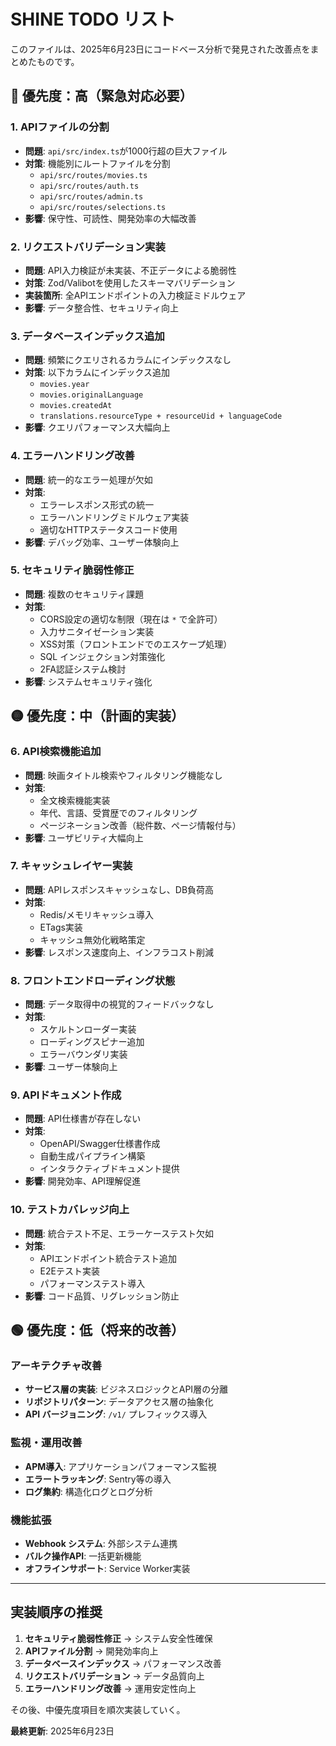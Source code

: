 # SHINE TODO リスト

このファイルは、2025年6月23日にコードベース分析で発見された改善点をまとめたものです。

## 🔴 優先度：高（緊急対応必要）

### 1. APIファイルの分割
- **問題**: `api/src/index.ts`が1000行超の巨大ファイル
- **対策**: 機能別にルートファイルを分割
  - `api/src/routes/movies.ts`
  - `api/src/routes/auth.ts`
  - `api/src/routes/admin.ts`
  - `api/src/routes/selections.ts`
- **影響**: 保守性、可読性、開発効率の大幅改善

### 2. リクエストバリデーション実装
- **問題**: API入力検証が未実装、不正データによる脆弱性
- **対策**: Zod/Valibotを使用したスキーマバリデーション
- **実装箇所**: 全APIエンドポイントの入力検証ミドルウェア
- **影響**: データ整合性、セキュリティ向上

### 3. データベースインデックス追加
- **問題**: 頻繁にクエリされるカラムにインデックスなし
- **対策**: 以下カラムにインデックス追加
  - `movies.year`
  - `movies.originalLanguage`
  - `movies.createdAt`
  - `translations.resourceType + resourceUid + languageCode`
- **影響**: クエリパフォーマンス大幅向上

### 4. エラーハンドリング改善
- **問題**: 統一的なエラー処理が欠如
- **対策**: 
  - エラーレスポンス形式の統一
  - エラーハンドリングミドルウェア実装
  - 適切なHTTPステータスコード使用
- **影響**: デバッグ効率、ユーザー体験向上

### 5. セキュリティ脆弱性修正
- **問題**: 複数のセキュリティ課題
- **対策**:
  - CORS設定の適切な制限（現在は `*` で全許可）
  - 入力サニタイゼーション実装
  - XSS対策（フロントエンドでのエスケープ処理）
  - SQL インジェクション対策強化
  - 2FA認証システム検討
- **影響**: システムセキュリティ強化

## 🟡 優先度：中（計画的実装）

### 6. API検索機能追加
- **問題**: 映画タイトル検索やフィルタリング機能なし
- **対策**:
  - 全文検索機能実装
  - 年代、言語、受賞歴でのフィルタリング
  - ページネーション改善（総件数、ページ情報付与）
- **影響**: ユーザビリティ大幅向上

### 7. キャッシュレイヤー実装
- **問題**: APIレスポンスキャッシュなし、DB負荷高
- **対策**:
  - Redis/メモリキャッシュ導入
  - ETags実装
  - キャッシュ無効化戦略策定
- **影響**: レスポンス速度向上、インフラコスト削減

### 8. フロントエンドローディング状態
- **問題**: データ取得中の視覚的フィードバックなし
- **対策**:
  - スケルトンローダー実装
  - ローディングスピナー追加
  - エラーバウンダリ実装
- **影響**: ユーザー体験向上

### 9. APIドキュメント作成
- **問題**: API仕様書が存在しない
- **対策**:
  - OpenAPI/Swagger仕様書作成
  - 自動生成パイプライン構築
  - インタラクティブドキュメント提供
- **影響**: 開発効率、API理解促進

### 10. テストカバレッジ向上
- **問題**: 統合テスト不足、エラーケーステスト欠如
- **対策**:
  - APIエンドポイント統合テスト追加
  - E2Eテスト実装
  - パフォーマンステスト導入
- **影響**: コード品質、リグレッション防止

## 🟢 優先度：低（将来的改善）

### アーキテクチャ改善
- **サービス層の実装**: ビジネスロジックとAPI層の分離
- **リポジトリパターン**: データアクセス層の抽象化
- **API バージョニング**: `/v1/` プレフィックス導入

### 監視・運用改善
- **APM導入**: アプリケーションパフォーマンス監視
- **エラートラッキング**: Sentry等の導入
- **ログ集約**: 構造化ログとログ分析

### 機能拡張
- **Webhook システム**: 外部システム連携
- **バルク操作API**: 一括更新機能
- **オフラインサポート**: Service Worker実装

---

## 実装順序の推奨

1. **セキュリティ脆弱性修正** → システム安全性確保
2. **APIファイル分割** → 開発効率向上
3. **データベースインデックス** → パフォーマンス改善
4. **リクエストバリデーション** → データ品質向上
5. **エラーハンドリング改善** → 運用安定性向上

その後、中優先度項目を順次実装していく。

**最終更新**: 2025年6月23日